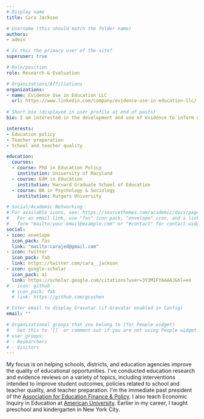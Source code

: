```yaml
---
# Display name
title: Cara Jackson

# Username (this should match the folder name)
authors:
- admin

# Is this the primary user of the site?
superuser: true

# Role/position
role: Research & Evaluation

# Organizations/Affiliations
organizations:
- name: Evidence Use in Education LLC
  url: https://www.linkedin.com/company/evidence-use-in-education-llc/
  
# Short bio (displayed in user profile at end of posts)
bio: I am interested in the development and use of evidence to inform education policies and practices. 

interests:
- Education policy
- Teacher preparation 
- School and teacher quality

education: 
  courses:
  - course: PhD in Education Policy
    institution: University of Maryland
  - course: EdM in Education 
    institution: Harvard Graduate School of Education 
  - course: BA in Psychology & Sociology 
    institution: Rutgers University 

# Social/Academic Networking
# For available icons, see: https://sourcethemes.com/academic/docs/page-builder/#icons
#   For an email link, use "fas" icon pack, "envelope" icon, and a link in the
#   form "mailto:your-email@example.com" or "#contact" for contact widget.
social:
- icon: envelope
  icon_pack: fas
  link: "mailto:carajed@gmail.com"
- icon: twitter
  icon_pack: fab
  link: https://twitter.com/cara__jackson
- icon: google-scholar
  icon_pack: ai
  link: https://scholar.google.com/citations?user=3Y3MIFYAAAAJ&hl=en
# - icon: github
  # icon_pack: fab
  # link: https://github.com/gcushen

# Enter email to display Gravatar (if Gravatar enabled in Config)
email: ""

# Organizational groups that you belong to (for People widget)
#   Set this to `[]` or comment out if you are not using People widget.
# user_groups:
# - Researchers
# - Visitors
---
```


My focus is on helping schools, districts, and education agencies improve the quality of educational opportunities. I've conducted education research and evidence reviews on a variety of topics, including interventions intended to improve student outcomes, policies related to school and teacher quality, and teacher preparation. I'm the immediate past president of the [Association for Education Finance & Policy](https://aefpweb.org/). I also teach Economic Inquiry in Education at [American University](https://www.american.edu/soe/policy/faculty.cfm). Earlier in my career, I taught preschool and kindergarten in New York City.

